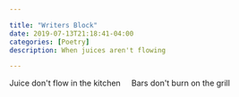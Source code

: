 ```yaml
---

title: "Writers Block"
date: 2019-07-13T21:18:41-04:00
categories: [Poetry]
description: When juices aren't flowing

---
```


 Juice don't flow in the kitchen
     Bars don't burn on the grill
